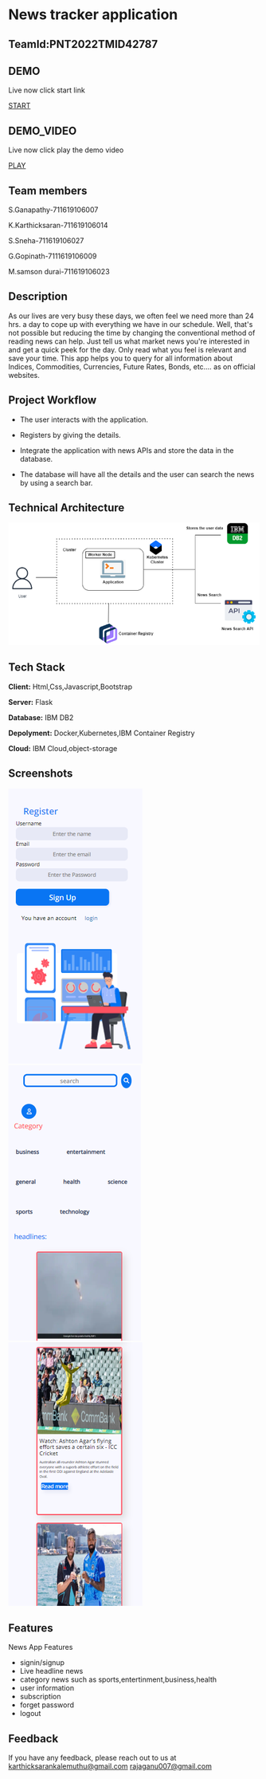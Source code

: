 

# News tracker application
## TeamId:PNT2022TMID42787
## DEMO
Live now click start link

[START](http://169.51.200.171:30324/)
## DEMO_VIDEO
Live now click play the demo video

[PLAY](https://drive.google.com/file/d/10QeDXUrs6X_zFSiazZNqUEJH_1i6V66X/view)
## Team members
 S.Ganapathy-711619106007

 K.Karthicksaran-711619106014

 S.Sneha-711619106027

 G.Gopinath-7111619106009

 M.samson durai-711619106023
 ## Description
 As our lives are very busy these days, we often feel we need more than 24 hrs. a day to cope up with everything we have in our schedule. Well, that's not possible but reducing the time by changing the conventional method of reading news can help. Just tell us what market news you're interested in and get a quick peek for the day. Only read what you feel is relevant and save your time. This app helps you to query for all information about Indices, Commodities, Currencies, Future Rates, Bonds, etc.… as on official websites.

## Project Workflow

 - The user interacts with the application.

 - Registers by giving the details.

 - Integrate the application with news APIs and store the data in the database.

 - The database will have all the details and the user can search the news by using a search bar.

## Technical Architecture 

 ![App Screenshot](https://github.com/IBM-EPBL/IBM-Project-15088-1659594117/blob/master/screenshot/arc.png)

  

  

  


## Tech Stack

**Client:** Html,Css,Javascript,Bootstrap

**Server:** Flask

**Database:** IBM DB2

**Depolyment:** Docker,Kubernetes,IBM Container Registry

**Cloud:** IBM Cloud,object-storage

  
## Screenshots

![App Screenshot](https://github.com/IBM-EPBL/IBM-Project-15088-1659594117/blob/master/screenshot/signup.png)
![App Screenshot](https://github.com/IBM-EPBL/IBM-Project-15088-1659594117/blob/master/screenshot/home.png)
![App Screenshot](https://github.com/IBM-EPBL/IBM-Project-15088-1659594117/blob/master/screenshot/home2.png)


  
## Features

 News App Features
- signin/signup
- Live headline news
- category news such as sports,entertinment,business,health
- user information
- subscription
- forget password 
- logout

  
## Feedback

If you have any feedback, please reach out to us at 
karthicksarankalemuthu@gmail.com
rajaganu007@gmail.com

  